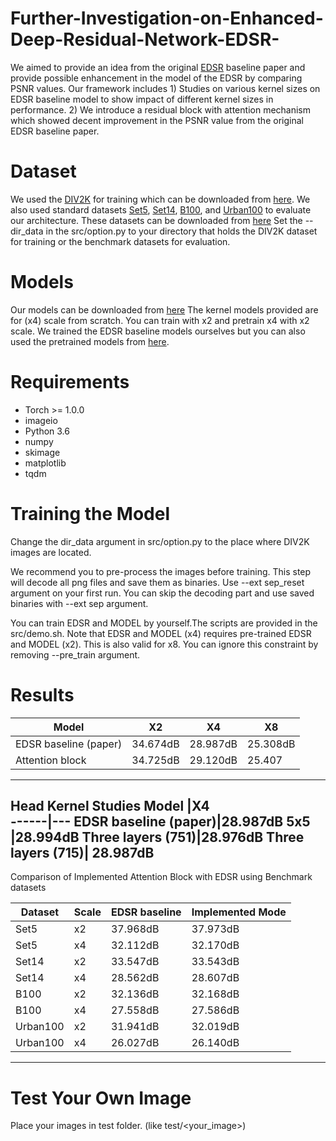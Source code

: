 # Further-Investigation-on-Enhanced-Deep-Residual-Network-EDSR-
We aimed to provide an idea from the original [EDSR](http://openaccess.thecvf.com/content_cvpr_2017_workshops/w12/papers/Lim_Enhanced_Deep_Residual_CVPR_2017_paper.pdf) baseline paper and provide possible enhancement in the model of the EDSR by comparing PSNR values. Our framework includes 1) Studies on various kernel sizes on EDSR baseline model to show impact of different kernel sizes in performance. 2) We introduce a residual block with attention mechanism which showed decent improvement in the PSNR value from the original EDSR baseline paper.

# Dataset
We used the [DIV2K](http://www.vision.ee.ethz.ch/~timofter/publications/Agustsson-CVPRW-2017.pdf) for training which can be downloaded from [here](https://drive.google.com/file/d/1qhNjHjfiDI1Eao5AD0fmcZeYsvQhfSUc/view?usp=sharing). We also used standard datasets [Set5](http://people.rennes.inria.fr/Aline.Roumy/results/SR_BMVC12.html), [Set14](https://sites.google.com/site/romanzeyde/research-interests), [B100](https://www2.eecs.berkeley.edu/Research/Projects/CS/vision/bsds/), and [Urban100](https://sites.google.com/site/jbhuang0604/publications/struct_sr) to evaluate our architecture. These datasets can be downloaded from [here](https://drive.google.com/file/d/1fAIQQZWuLGpBFx7jrpDuriDB1_7QGb2M/view?usp=sharing) Set the --dir_data in the src/option.py to your directory that holds the DIV2K dataset for training or the benchmark datasets for evaluation.

# Models
Our models can be downloaded from [here](https://drive.google.com/file/d/1_2A4NFuI5SZykVWz7UPz1PsObm4FvVHA/view?usp=sharing) The kernel models provided are for (x4) scale from scratch. You can train with x2 and pretrain x4 with x2 scale. We trained the EDSR baseline models ourselves but you can also used the pretrained models from [here](https://cv.snu.ac.kr/research/EDSR/model_pytorch.tar).

# Requirements
* Torch >= 1.0.0
* imageio
* Python 3.6
* numpy
* skimage
* matplotlib
* tqdm

# Training the Model
Change the dir_data argument in src/option.py to the place where DIV2K images are located.

We recommend you to pre-process the images before training. This step will decode all png files and save them as binaries. Use --ext sep_reset argument on your first run. You can skip the decoding part and use saved binaries with --ext sep argument.

You can train EDSR and MODEL by yourself.The scripts are provided in the src/demo.sh. Note that EDSR and MODEL (x4) requires pre-trained EDSR and MODEL (x2). This is also valid for x8. You can ignore this constraint by removing --pre_train argument.

# Results
Model |	X2|	X4	|X8
------|---|-----|---
EDSR baseline (paper)|	34.674dB |	28.987dB |	25.308dB
Attention block |	34.725dB |	29.120dB |	25.407
----------------------------------------------------------
Head Kernel Studies
Model |X4	
------|---
EDSR baseline (paper)|28.987dB 
5x5	|28.994dB
Three layers (751)|28.976dB
Three layers (715)|	28.987dB 
-------------------------------
Comparison of Implemented Attention Block with EDSR using Benchmark datasets

Dataset	|Scale	|EDSR baseline	|Implemented Mode
--------|-------|---------------|----------------
Set5	|x2	|37.968dB	|37.973dB
Set5  |x4	|32.112dB	|32.170dB
Set14	|x2	|33.547dB	|33.543dB
Set14 |x4	|28.562dB	|28.607dB
B100	|x2	|32.136dB	|32.168dB
B100  |x4	|27.558dB	|27.586dB
Urban100	|x2	|31.941dB	|32.019dB
Urban100  |x4	|26.027dB	|26.140dB
----------------------------------------------

# Test Your Own Image
Place your images in test folder. (like test/<your_image>)
